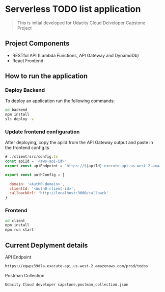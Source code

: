 # Serverless TODO list application

> This is initial developed for Udacity Cloud Delveloper Capstone Project

## Project Components

- RESTful API (Lambda Functions, API Gateway and DynamoDb)
- React Frontend

## How to run the application

### Deploy Backend

To deploy an application run the following commands:

```bash
cd backend
npm install
sls deploy -v
````

### Update frontend configuration

After deploying, copy the apiId from the API Gateway output and paste in the frontend config.ts

```js
# ./client/src/config.ts
const apiId = '<aws-api-id>'
export const apiEndpoint = `https://${apiId}.execute-api.us-west-2.amazonaws.com/prod`

export const authConfig = {
  
  domain: '<Auth0-domain>',
  clientId: '<Auth0-client-id>',
  callbackUrl: 'http://localhost:3000/callback'
}

```

### Frontend

```bash
cd client
npm install
npm run start
```

## Current Deplyment details

API Endpoint

```bash
https://xgwpz39dla.execute-api.us-west-2.amazonaws.com/prod/todos
```

Postman Collection

```
Udacity Cloud developer capstone.postman_collection.json
```
